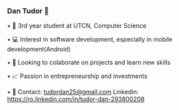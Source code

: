 ### Dan Tudor 👋

• 📓 3rd year student at UTCN, Computer Science

• 💻 Interest in software development, especially in mobile development(Android)

• 👀 Looking to colaborate on projects and learn new skills

• 📈 Passion in entrepreneurship and investments

• 📧 Contact: tudordan25@gmail.com Linkedin: https://ro.linkedin.com/in/tudor-dan-293800208

